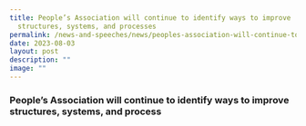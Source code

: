 ```yaml
---
title: People’s Association will continue to identify ways to improve
  structures, systems, and processes
permalink: /news-and-speeches/news/peoples-association-will-continue-to-identify-ways-to-improve/
date: 2023-08-03
layout: post
description: ""
image: ""
---
```

### People’s Association will continue to identify ways to improve structures, systems, and process